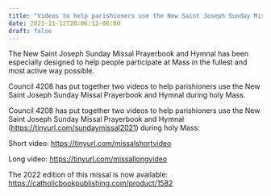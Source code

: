 ```yaml
---
title: "Videos to help parishioners use the New Saint Joseph Sunday Missal Prayerbook and Hymnal"
date: 2021-11-12T20:06:12-06:00
draft: false
---
```

The New Saint Joseph Sunday Missal Prayerbook and Hymnal has been especially designed to help people participate at Mass in the fullest and most active way possible. 

Council 4208 has put together two videos to help parishioners use the New Saint Joseph Sunday Missal Prayerbook and Hymnal during holy Mass.
<!--more-->
Council 4208 has put together two videos to help parishioners use the New Saint Joseph Sunday Missal Prayerbook and Hymnal (https://tinyurl.com/sundaymissal2021) during holy Mass:

Short video: https://tinyurl.com/missalshortvideo

Long video: https://tinyurl.com/missallongvideo

The 2022 edition of this missal is now available: https://catholicbookpublishing.com/product/1582